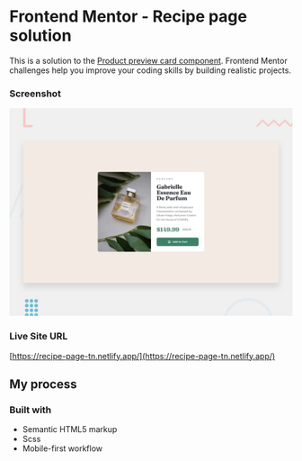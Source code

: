 # Frontend Mentor - Recipe page solution

This is a solution to the [Product preview card component](https://www.frontendmentor.io/challenges/product-preview-card-component-GO7UmttRfa). Frontend Mentor challenges help you improve your coding skills by building realistic projects.

### Screenshot

![](./src/design/desktop-preview.jpg)

### Live Site URL

[https://recipe-page-tn.netlify.app/](https://recipe-page-tn.netlify.app/)

## My process

### Built with

- Semantic HTML5 markup
- Scss
- Mobile-first workflow
